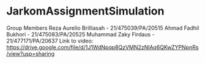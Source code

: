 # JarkomAssignmentSimulation
Group Members
Reza Aurelio Brilliasah - 21/475039/PA/20515
Ahmad Fadhil Bukhori - 21/475083/PA/20525
Muhammad Zaky Firdaus - 21/477171/PA/20637
Link to video: https://drive.google.com/file/d/1J1WdNpqp8QzVMN2zNlAq6QKwZYPNpnRs/view?usp=sharing 
